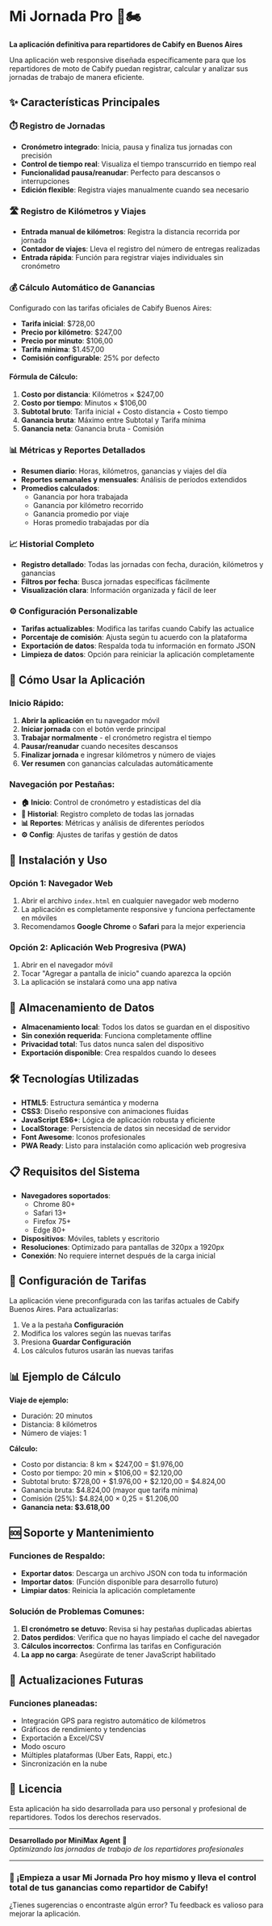 # Mi Jornada Pro 📱🏍️

**La aplicación definitiva para repartidores de Cabify en Buenos Aires**

Una aplicación web responsive diseñada específicamente para que los repartidores de moto de Cabify puedan registrar, calcular y analizar sus jornadas de trabajo de manera eficiente.

## ✨ Características Principales

### ⏱️ **Registro de Jornadas**
- **Cronómetro integrado**: Inicia, pausa y finaliza tus jornadas con precisión
- **Control de tiempo real**: Visualiza el tiempo transcurrido en tiempo real
- **Funcionalidad pausa/reanudar**: Perfecto para descansos o interrupciones
- **Edición flexible**: Registra viajes manualmente cuando sea necesario

### 🛣️ **Registro de Kilómetros y Viajes**
- **Entrada manual de kilómetros**: Registra la distancia recorrida por jornada
- **Contador de viajes**: Lleva el registro del número de entregas realizadas
- **Entrada rápida**: Función para registrar viajes individuales sin cronómetro

### 💰 **Cálculo Automático de Ganancias**
Configurado con las tarifas oficiales de Cabify Buenos Aires:
- **Tarifa inicial**: $728,00
- **Precio por kilómetro**: $247,00
- **Precio por minuto**: $106,00
- **Tarifa mínima**: $1.457,00
- **Comisión configurable**: 25% por defecto

#### Fórmula de Cálculo:
1. **Costo por distancia**: Kilómetros × $247,00
2. **Costo por tiempo**: Minutos × $106,00
3. **Subtotal bruto**: Tarifa inicial + Costo distancia + Costo tiempo
4. **Ganancia bruta**: Máximo entre Subtotal y Tarifa mínima
5. **Ganancia neta**: Ganancia bruta - Comisión

### 📊 **Métricas y Reportes Detallados**
- **Resumen diario**: Horas, kilómetros, ganancias y viajes del día
- **Reportes semanales y mensuales**: Análisis de períodos extendidos
- **Promedios calculados**:
  - Ganancia por hora trabajada
  - Ganancia por kilómetro recorrido
  - Ganancia promedio por viaje
  - Horas promedio trabajadas por día

### 📈 **Historial Completo**
- **Registro detallado**: Todas las jornadas con fecha, duración, kilómetros y ganancias
- **Filtros por fecha**: Busca jornadas específicas fácilmente
- **Visualización clara**: Información organizada y fácil de leer

### ⚙️ **Configuración Personalizable**
- **Tarifas actualizables**: Modifica las tarifas cuando Cabify las actualice
- **Porcentaje de comisión**: Ajusta según tu acuerdo con la plataforma
- **Exportación de datos**: Respalda toda tu información en formato JSON
- **Limpieza de datos**: Opción para reiniciar la aplicación completamente

## 🚀 **Cómo Usar la Aplicación**

### Inicio Rápido:
1. **Abrir la aplicación** en tu navegador móvil
2. **Iniciar jornada** con el botón verde principal
3. **Trabajar normalmente** - el cronómetro registra el tiempo
4. **Pausar/reanudar** cuando necesites descansos
5. **Finalizar jornada** e ingresar kilómetros y número de viajes
6. **Ver resumen** con ganancias calculadas automáticamente

### Navegación por Pestañas:
- **🏠 Inicio**: Control de cronómetro y estadísticas del día
- **📝 Historial**: Registro completo de todas las jornadas
- **📊 Reportes**: Métricas y análisis de diferentes períodos
- **⚙️ Config**: Ajustes de tarifas y gestión de datos

## 📱 **Instalación y Uso**

### Opción 1: Navegador Web
1. Abrir el archivo `index.html` en cualquier navegador web moderno
2. La aplicación es completamente responsive y funciona perfectamente en móviles
3. Recomendamos **Google Chrome** o **Safari** para la mejor experiencia

### Opción 2: Aplicación Web Progresiva (PWA)
1. Abrir en el navegador móvil
2. Tocar "Agregar a pantalla de inicio" cuando aparezca la opción
3. La aplicación se instalará como una app nativa

## 💾 **Almacenamiento de Datos**

- **Almacenamiento local**: Todos los datos se guardan en el dispositivo
- **Sin conexión requerida**: Funciona completamente offline
- **Privacidad total**: Tus datos nunca salen del dispositivo
- **Exportación disponible**: Crea respaldos cuando lo desees

## 🛠️ **Tecnologías Utilizadas**

- **HTML5**: Estructura semántica y moderna
- **CSS3**: Diseño responsive con animaciones fluidas
- **JavaScript ES6+**: Lógica de aplicación robusta y eficiente
- **LocalStorage**: Persistencia de datos sin necesidad de servidor
- **Font Awesome**: Iconos profesionales
- **PWA Ready**: Listo para instalación como aplicación web progresiva

## 📋 **Requisitos del Sistema**

- **Navegadores soportados**: 
  - Chrome 80+
  - Safari 13+
  - Firefox 75+
  - Edge 80+
- **Dispositivos**: Móviles, tablets y escritorio
- **Resoluciones**: Optimizado para pantallas de 320px a 1920px
- **Conexión**: No requiere internet después de la carga inicial

## 🔧 **Configuración de Tarifas**

La aplicación viene preconfigurada con las tarifas actuales de Cabify Buenos Aires. Para actualizarlas:

1. Ve a la pestaña **Configuración**
2. Modifica los valores según las nuevas tarifas
3. Presiona **Guardar Configuración**
4. Los cálculos futuros usarán las nuevas tarifas

## 📊 **Ejemplo de Cálculo**

**Viaje de ejemplo:**
- Duración: 20 minutos
- Distancia: 8 kilómetros
- Número de viajes: 1

**Cálculo:**
- Costo por distancia: 8 km × $247,00 = $1.976,00
- Costo por tiempo: 20 min × $106,00 = $2.120,00
- Subtotal bruto: $728,00 + $1.976,00 + $2.120,00 = $4.824,00
- Ganancia bruta: $4.824,00 (mayor que tarifa mínima)
- Comisión (25%): $4.824,00 × 0,25 = $1.206,00
- **Ganancia neta: $3.618,00**

## 🆘 **Soporte y Mantenimiento**

### Funciones de Respaldo:
- **Exportar datos**: Descarga un archivo JSON con toda tu información
- **Importar datos**: (Función disponible para desarrollo futuro)
- **Limpiar datos**: Reinicia la aplicación completamente

### Solución de Problemas Comunes:
1. **El cronómetro se detuvo**: Revisa si hay pestañas duplicadas abiertas
2. **Datos perdidos**: Verifica que no hayas limpiado el cache del navegador
3. **Cálculos incorrectos**: Confirma las tarifas en Configuración
4. **La app no carga**: Asegúrate de tener JavaScript habilitado

## 🔄 **Actualizaciones Futuras**

### Funciones planeadas:
- Integración GPS para registro automático de kilómetros
- Gráficos de rendimiento y tendencias
- Exportación a Excel/CSV
- Modo oscuro
- Múltiples plataformas (Uber Eats, Rappi, etc.)
- Sincronización en la nube

## 📄 **Licencia**

Esta aplicación ha sido desarrollada para uso personal y profesional de repartidores. Todos los derechos reservados.

---

**Desarrollado por MiniMax Agent** 🤖  
*Optimizando las jornadas de trabajo de los repartidores profesionales*

---

### 🚀 ¡Empieza a usar Mi Jornada Pro hoy mismo y lleva el control total de tus ganancias como repartidor de Cabify!

¿Tienes sugerencias o encontraste algún error? Tu feedback es valioso para mejorar la aplicación.